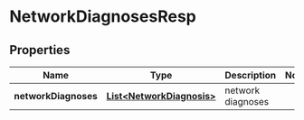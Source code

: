 # NetworkDiagnosesResp

## Properties
Name | Type | Description | Notes
------------ | ------------- | ------------- | -------------
**networkDiagnoses** | [**List&lt;NetworkDiagnosis&gt;**](NetworkDiagnosis.md) | network diagnoses | 
